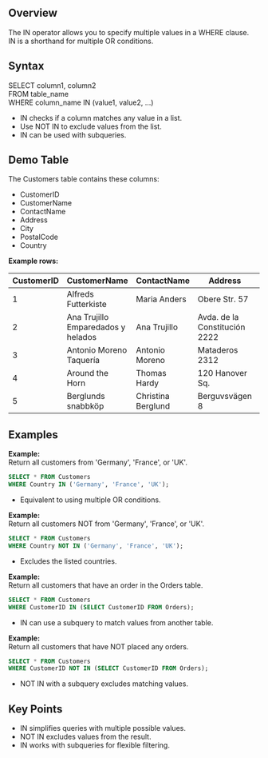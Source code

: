 ## Overview

The IN operator allows you to specify multiple values in a WHERE clause.  
IN is a shorthand for multiple OR conditions.

## Syntax

SELECT column1, column2  
FROM table_name  
WHERE column_name IN (value1, value2, ...)

- IN checks if a column matches any value in a list.
- Use NOT IN to exclude values from the list.
- IN can be used with subqueries.

## Demo Table

The Customers table contains these columns:

- CustomerID
- CustomerName
- ContactName
- Address
- City
- PostalCode
- Country

**Example rows:**

| CustomerID | CustomerName                       | ContactName      | Address                | City        | PostalCode | Country  |
|------------|------------------------------------|------------------|------------------------|-------------|------------|----------|
| 1          | Alfreds Futterkiste                | Maria Anders     | Obere Str. 57          | Berlin      | 12209      | Germany  |
| 2          | Ana Trujillo Emparedados y helados | Ana Trujillo     | Avda. de la Constitución 2222 | México D.F. | 05021      | Mexico   |
| 3          | Antonio Moreno Taquería            | Antonio Moreno   | Mataderos 2312         | México D.F. | 05023      | Mexico   |
| 4          | Around the Horn                    | Thomas Hardy     | 120 Hanover Sq.        | London      | WA1 1DP    | UK       |
| 5          | Berglunds snabbköp                 | Christina Berglund | Berguvsvägen 8       | Luleå       | S-958 22   | Sweden   |

## Examples

**Example:**  
Return all customers from 'Germany', 'France', or 'UK'.

```sql
SELECT * FROM Customers
WHERE Country IN ('Germany', 'France', 'UK');
```

- Equivalent to using multiple OR conditions.

**Example:**  
Return all customers NOT from 'Germany', 'France', or 'UK'.

```sql
SELECT * FROM Customers
WHERE Country NOT IN ('Germany', 'France', 'UK');
```

- Excludes the listed countries.

**Example:**  
Return all customers that have an order in the Orders table.

```sql
SELECT * FROM Customers
WHERE CustomerID IN (SELECT CustomerID FROM Orders);
```

- IN can use a subquery to match values from another table.

**Example:**  
Return all customers that have NOT placed any orders.

```sql
SELECT * FROM Customers
WHERE CustomerID NOT IN (SELECT CustomerID FROM Orders);
```

- NOT IN with a subquery excludes matching values.

## Key Points

- IN simplifies queries with multiple possible values.
- NOT IN excludes values from the result.
- IN works with subqueries for flexible filtering.